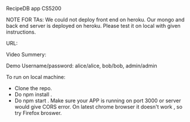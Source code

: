 RecipeDB app CS5200

NOTE FOR TAs: We could not deploy front end on heroku. Our mongo and back end server is deployed on heroku. 
Please test it on local with given instructions. 


URL: 

Video Summery: 

Demo Username/password: alice/alice, bob/bob, admin/admin

To run on local machine:

- Clone the repo.
- Do npm install .
- Do npm start .
Make sure your APP is running on port 3000 or server would give CORS error.
On latest chrome browser it doesn't work , so try Firefox broswer.
